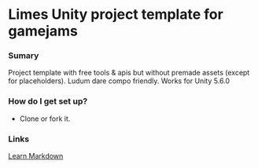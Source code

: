 # Limes Unity project template for gamejams #



### Sumary ###
Project template with free tools & apis but without premade assets (except for placeholders). Ludum dare compo friendly.
Works for Unity 5.6.0

### How do I get set up? ###
* Clone or fork it.
### Links ##
[Learn Markdown](https://bitbucket.org/tutorials/markdowndemo)